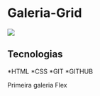 # Galeria-Grid
![](./Captura%20de%20Tela%202025-02-24%20às%2011.11.14.png)

## Tecnologias 

*HTML
*CSS
*GIT
*GITHUB


Primeira galeria Flex 